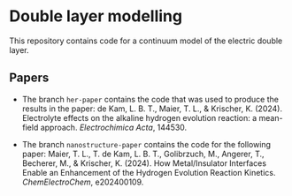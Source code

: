 # Double layer modelling

This repository contains code for a continuum model of the electric double layer.

## Papers

* The branch `her-paper` contains the code that was used to produce the results in the paper: de Kam, L. B. T., Maier, T. L., & Krischer, K. (2024). Electrolyte effects on the alkaline hydrogen evolution reaction: a mean-field approach. _Electrochimica Acta_, 144530.
    
* The branch `nanostructure-paper` contains the code for the following paper: Maier, T. L., T. de Kam, L. B. T., Golibrzuch, M., Angerer, T., Becherer, M., & Krischer, K. (2024). How Metal/Insulator Interfaces Enable an Enhancement of the Hydrogen Evolution Reaction Kinetics. _ChemElectroChem_, e202400109.
